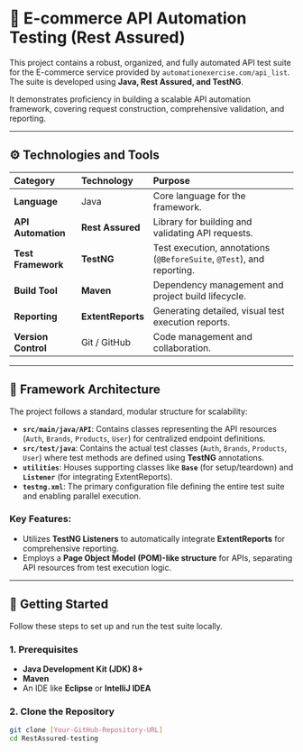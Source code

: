 # 🧪 E-commerce API Automation Testing (Rest Assured)

This project contains a robust, organized, and fully automated API test suite for the E-commerce service provided by `automationexercise.com/api_list`. The suite is developed using **Java, Rest Assured, and TestNG**.

It demonstrates proficiency in building a scalable API automation framework, covering request construction, comprehensive validation, and reporting.

---

## ⚙️ Technologies and Tools

| Category | Technology | Purpose |
| :--- | :--- | :--- |
| **Language** | Java | Core language for the framework. |
| **API Automation** | **Rest Assured** | Library for building and validating API requests. |
| **Test Framework** | **TestNG** | Test execution, annotations (`@BeforeSuite`, `@Test`), and reporting. |
| **Build Tool** | **Maven** | Dependency management and project build lifecycle. |
| **Reporting** | **ExtentReports** | Generating detailed, visual test execution reports. |
| **Version Control** | Git / GitHub | Code management and collaboration. |

---

## 📂 Framework Architecture

The project follows a standard, modular structure for scalability:

* **`src/main/java/API`**: Contains classes representing the API resources (`Auth`, `Brands`, `Products`, `User`) for centralized endpoint definitions.
* **`src/test/java`**: Contains the actual test classes (`Auth`, `Brands`, `Products`, `User`) where test methods are defined using **TestNG** annotations.
* **`utilities`**: Houses supporting classes like **`Base`** (for setup/teardown) and **`Listener`** (for integrating ExtentReports).
* **`testng.xml`**: The primary configuration file defining the entire test suite and enabling parallel execution.

### Key Features:
* Utilizes **TestNG Listeners** to automatically integrate **ExtentReports** for comprehensive reporting.
* Employs a **Page Object Model (POM)-like structure** for APIs, separating API resources from test execution logic.

---

## 🚀 Getting Started

Follow these steps to set up and run the test suite locally.

### 1. Prerequisites

* **Java Development Kit (JDK) 8+**
* **Maven**
* An IDE like **Eclipse** or **IntelliJ IDEA**

### 2. Clone the Repository

```bash
git clone [Your-GitHub-Repository-URL]
cd RestAssured-testing
